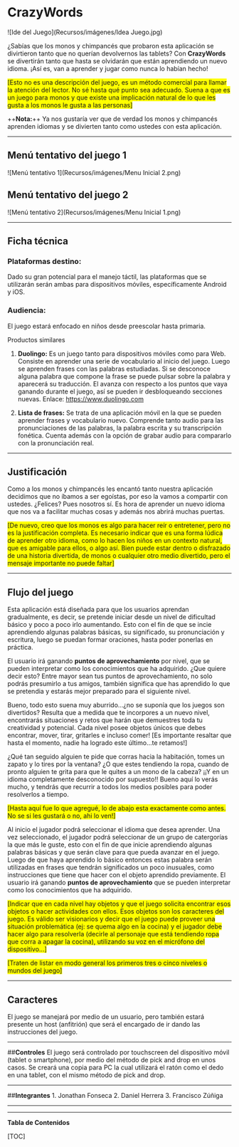 # CrazyWords

![Ide del Juego](Recursos/imágenes/Idea Juego.jpg)


¿Sabías que los monos y chimpancés que probaron esta aplicación se divirtieron tanto que no querían devolvernos las tablets? Con **CrazyWords** se divertirán tanto que hasta se olvidarán que están aprendiendo un nuevo idioma.  ¡Así es, van a aprender y jugar como nunca lo habían hecho! 

<span style="background:yellow">[Esto no es una descripción del juego, es un método comercial para llamar la atención del lector. No sé hasta qué punto sea adecuado. Suena a que es un juego para monos y que existe una implicación natural de lo que les gusta a los monos le gusta a las personas]</span>

++**Nota:**++ Ya nos gustaría ver que de verdad los monos y chimpancés aprenden idiomas y se divierten tanto como ustedes con esta aplicación.

---

## **Menú tentativo del juego 1**

![Menú tentativo 1](Recursos/imágenes/Menu Inicial 2.png)


## **Menú tentativo del juego 2**
![Menú tentativo 2](Recursos/imágenes/Menu Inicial 1.png)

---


## Ficha técnica

### **Plataformas destino:**
Dado su gran potencial para el manejo táctil, las plataformas que se utilizarán serán ambas para dispositivos móviles, específicamente Android y iOS.

### **Audiencia:**
El juego estará enfocado en niños desde preescolar hasta primaria.

Productos similares

1. **Duolingo:**  Es un juego tanto para dispositivos móviles como para Web. Consiste en aprender una serie de vocabulario al inicio del juego. Luego se aprenden frases con las palabras estudiadas. Si se desconoce alguna palabra que compone la frase se puede pulsar sobre la palabra y aparecerá su traducción. El avanza con respecto a los puntos que vaya ganando durante el juego, así se pueden ir desbloqueando secciones nuevas. Enlace: https://www.duolingo.com

2. **Lista de frases:** Se trata de una aplicación móvil en la que se pueden aprender frases y vocabulario nuevo. Comprende tanto audio para las pronunciaciones de las palabras, la palabra escrita y su transcripción fonética. Cuenta además con la opción de grabar audio para compararlo con la pronunciación real.

---

## Justificación

Como a los monos y chimpancés les encantó tanto nuestra aplicación decidimos que no íbamos a ser egoístas, por eso la vamos a compartir con ustedes. ¿Felices? Pues nosotros sí. Es hora de aprender un nuevo idioma que nos va a facilitar muchas cosas y además nos abrirá muchas puertas. 

<span style="background:yellow">[De nuevo, creo que los monos es algo para hacer reír o entretener, pero no es la justificación completa. Es necesario indicar que es una forma lúdica de aprender otro idioma, como lo hacen los niños en un contexto natural, que es amigable para ellos, o algo así. Bien puede estar dentro o disfrazado de una historia divertida, de monos o cualquier otro medio divertido, pero el mensaje importante no puede faltar]</span>

---


## **Flujo del juego** 
Esta aplicación está diseñada para que los usuarios aprendan gradualmente, es decir, se pretende iniciar desde un nivel de dificultad básico y poco a poco irlo aumentando. Esto con el fin de que se incie aprendiendo algunas palabras básicas, su significado, su pronunciación y escritura, luego se puedan formar oraciones, hasta poder ponerlas en práctica.

 El usuario irá ganando **puntos de aprovechamiento** por nivel, que se pueden interpretar como los conocimientos que ha adquirido. ¿Que quiere decir esto? Entre mayor sean tus puntos de aprovechamiento, no solo podrás presumirlo a tus amigos, también significa que has aprendido lo que se pretendia y estarás mejor preparado para el siguiente nivel.

Bueno, todo esto suena muy aburrido...¿no se suponía que los juegos son divertidos? Resulta que a medida que te incorpores a un nuevo nivel, encontrarás situaciones y retos que harán que demuestres toda tu creatividad y potencial. Cada nivel posee objetos únicos que debes encontrar, mover, tirar, gritarles e incluso comer! [Es importante resaltar que hasta el momento, nadie ha logrado este último...te retamos!]

¿Qué tan seguido alguien te pide que corras hacia la habitación, tomes un zapato y lo tires por la ventana? ¿O que estes tendiendo la ropa, cuando de pronto alguien te grita para que le quites a un mono de la cabeza? ¡¡Y en un idioma completamente desconocido por supuesto!! Bueno aquí lo verás mucho, y tendrás que recurrir a todos los medios posibles para poder resolverlos a tiempo.

<span style="background:yellow">[Hasta aquí fue lo que agregué, lo de abajo esta exactamente como antes. No se si les gustará o no, ahi lo ven!]</span>

Al inicio el jugador podrá seleccionar el idioma que desea aprender. Una vez seleccionado, el jugador podrá seleccionar de un grupo de catergorías la que más le guste, esto con el fin de que inicie aprendiendo algunas palabras básicas y que serán clave para que pueda avanzar en el juego. Luego de que haya aprendido lo básico entonces estas palabra serán utilizadas en frases que tendrán significados un poco inusuales, como instrucciones que tiene que hacer con el objeto aprendido previamente. El usuario irá ganando **puntos de aprovechamiento** que se pueden interpretar como los conocimientos que ha adquirido.

<span style="background:yellow">[Indicar que en cada nivel hay objetos y que el juego solicita encontrar esos objetos o hacer actividades con ellos. Esos objetos son los caracteres del juego. Es válido ser visionarios y decir que el juego puede proveer una situación problemática (ej: se quema algo en la cocina) y el jugador debe hacer algo para resolverla (decirle al personaje que está tendiendo ropa que corra a apagar la cocina), utilizando su voz en el micrófono del dispositivo...]</span>

<span style="background:yellow">[Traten de listar en modo general los primeros tres o cinco niveles o mundos del juego]</span>

---

## **Caracteres** 
El juego se manejará por medio de un usuario, pero también estará presente un host (anfitrión) que será el encargado de ir dando las instrucciones del juego.

---

##**Controles** 
El juego será controlado por touchscreen del dispositivo móvil (tablet o smartphone), por medio del método de pick and drop en unos casos. Se creará una copia para PC la cual utilizará el ratón como el dedo en una tablet, con el mismo método de pick and drop.

---

##**Integrantes**
	1. Jonathan Fonseca
	2. Daniel Herrera
	3. Francisco Zúñiga

---
___

**Tabla de Contenidos**

[TOC]

